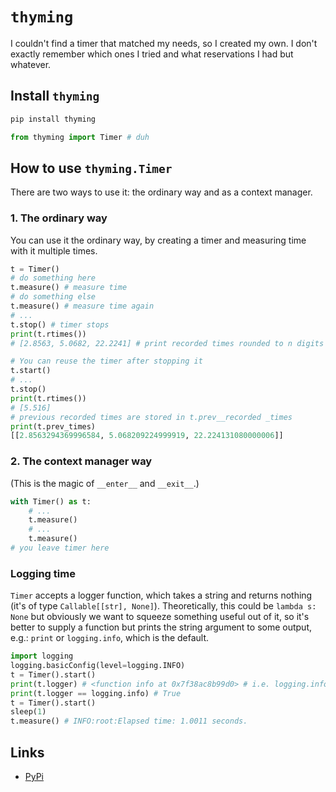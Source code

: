 # `thyming`

I couldn't find a timer that matched my needs, so I created my own. I don't exactly remember which ones I tried and what reservations I had but whatever.

## Install `thyming`

```sh
pip install thyming
```

```py
from thyming import Timer # duh
```

## How to use `thyming.Timer`

There are two ways to use it: the ordinary way and as a context manager.

### 1. The ordinary way

You can use it the ordinary way, by creating a timer and measuring time with it multiple times.

```py
t = Timer()
# do something here
t.measure() # measure time
# do something else
t.measure() # measure time again
# ...
t.stop() # timer stops
print(t.rtimes()) 
# [2.8563, 5.0682, 22.2241] # print recorded times rounded to n digits (4 by default)

# You can reuse the timer after stopping it
t.start()
# ...
t.stop()
print(t.rtimes()) 
# [5.516]
# previous recorded times are stored in t.prev__recorded _times
print(t.prev_times)
[[2.8563294369996584, 5.068209224999919, 22.224131080000006]]
```

### 2. The context manager way

(This is the magic of `__enter__` and `__exit__`.)

```py
with Timer() as t:
    # ...
    t.measure()
    # ...
    t.measure()
# you leave timer here
```

### Logging time

`Timer` accepts a logger function, which takes a string and returns nothing (it's of type `Callable[[str], None]`). Theoretically, this could be `lambda s: None` but obviously we want to squeeze something useful out of it, so it's better to supply a function but prints the string argument to some output, e.g.: `print` or `logging.info`, which is the default.

```py
import logging
logging.basicConfig(level=logging.INFO)
t = Timer().start()
print(t.logger) # <function info at 0x7f38ac8b99d0> # i.e. logging.info
print(t.logger == logging.info) # True
t = Timer().start()
sleep(1)
t.measure() # INFO:root:Elapsed time: 1.0011 seconds.
```

## Links

- [PyPi](https://pypi.org/project/thyming/0.1.0/)
